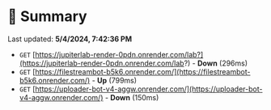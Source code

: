 # 📖 Summary
Last updated: **5/4/2024, 7:42:36 PM**

- `GET` [https://jupiterlab-render-0pdn.onrender.com/lab?](https://jupiterlab-render-0pdn.onrender.com/lab?) - **Down** (296ms)
- `GET` [https://filestreambot-b5k6.onrender.com/](https://filestreambot-b5k6.onrender.com/) - **Up** (799ms)
- `GET` [https://uploader-bot-v4-aggw.onrender.com/](https://uploader-bot-v4-aggw.onrender.com/) - **Down** (150ms)
